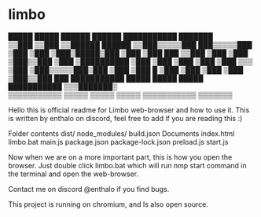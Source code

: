 # limbo
 █████       █████ ██████   ██████ ███████████     ███████   
▒▒███       ▒▒███ ▒▒██████ ██████ ▒▒███▒▒▒▒▒███  ███▒▒▒▒▒███ 
 ▒███        ▒███  ▒███▒█████▒███  ▒███    ▒███ ███     ▒▒███
 ▒███        ▒███  ▒███▒▒███ ▒███  ▒██████████ ▒███      ▒███
 ▒███        ▒███  ▒███ ▒▒▒  ▒███  ▒███▒▒▒▒▒███▒███      ▒███
 ▒███      █ ▒███  ▒███      ▒███  ▒███    ▒███▒▒███     ███ 
 ███████████ █████ █████     █████ ███████████  ▒▒▒███████▒  
▒▒▒▒▒▒▒▒▒▒▒ ▒▒▒▒▒ ▒▒▒▒▒     ▒▒▒▒▒ ▒▒▒▒▒▒▒▒▒▒▒     ▒▒▒▒▒▒▒    
                                                             
                                                             
                                                             
Hello this is official readme for Limbo web-browser and how to use it. This is written by enthalo on discord, feel free to add if you are reading this :)

Folder contents
 dist/
 node_modules/
build.json
Documents
index.html
limbo.bat
main.js
package.json
package-lock.json
preload.js
start.js

Now when we are on a more important part, this is how you open the browser.
Just double click limbo.bat which will run nmp start command in the terminal and open
the web-browser.

Contact me on discord @enthalo if you find bugs.

This project is running on chromium, and Is also open source.

